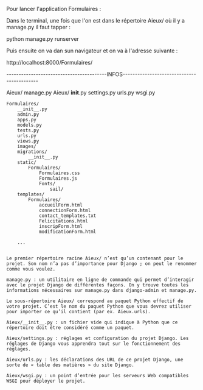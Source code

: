 Pour lancer l'application Formulaires : 

Dans le terminal, une fois que l'on est dans le répertoire Aieux/ où il y a manage.py il faut tapper : 

python manage.py runserver

Puis ensuite on va dan sun navigateur et on va à l'adresse suivante : 

http://localhost:8000/Formulaires/



-----------------------------------------INFOS-------------------------------------------

Aieux/
    manage.py
    Aieux/
        __init__.py
        settings.py
        urls.py
        wsgi.py

    Formulaires/ 
    	__init__.py
        admin.py
        apps.py
        models.py
        tests.py
        urls.py
        views.py
        images/
        migrations/
            __init__.py
        static/
            Formulaires/
                Formulaires.css
                Formulaires.js
                Fonts/
                    sail/
        templates/
            Formulaires/
                accueilForm.html
                connectionForm.html
                contact_templates.txt
                Felicitations.html
                inscripForm.html
                modificationForm.html

    	...


    Le premier répertoire racine Aieux/ n’est qu’un contenant pour le projet. Son nom n’a pas d’importance pour Django ; on peut le renommer comme vous voulez.

    manage.py : un utilitaire en ligne de commande qui permet d’interagir avec le projet Django de différentes façons. On y trouve toutes les informations nécessaires sur manage.py dans django-admin et manage.py.

    Le sous-répertoire Aieux/ correspond au paquet Python effectif de votre projet. C’est le nom du paquet Python que vous devrez utiliser pour importer ce qu’il contient (par ex. Aieux.urls).

    Aieux/__init__.py : un fichier vide qui indique à Python que ce répertoire doit être considéré comme un paquet.

    Aieux/settings.py : réglages et configuration du projet Django. Les réglages de Django vous apprendra tout sur le fonctionnement des réglages.

    Aieux/urls.py : les déclarations des URL de ce projet Django, une sorte de « table des matières » du site Django. 

    Aieux/wsgi.py : un point d’entrée pour les serveurs Web compatibles WSGI pour déployer le projet.
